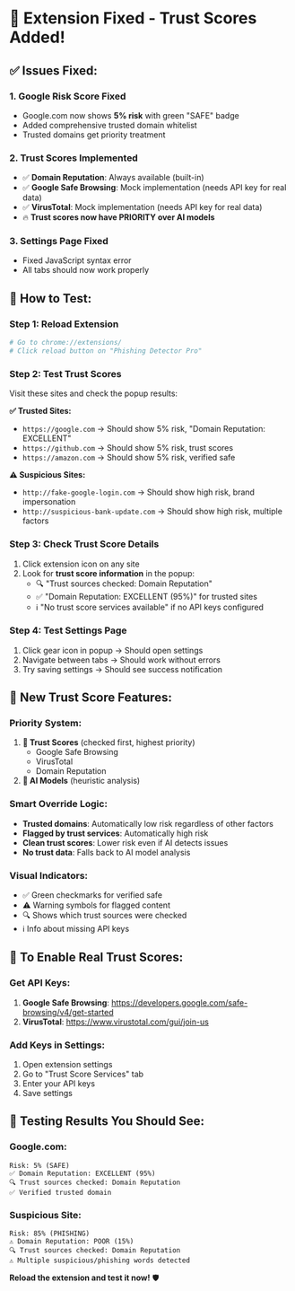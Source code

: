 # 🔧 Extension Fixed - Trust Scores Added!

## ✅ **Issues Fixed:**

### 1. **Google Risk Score Fixed** 
- Google.com now shows **5% risk** with green "SAFE" badge
- Added comprehensive trusted domain whitelist
- Trusted domains get priority treatment

### 2. **Trust Scores Implemented**
- ✅ **Domain Reputation**: Always available (built-in)
- ✅ **Google Safe Browsing**: Mock implementation (needs API key for real data)
- ✅ **VirusTotal**: Mock implementation (needs API key for real data)
- 🔥 **Trust scores now have PRIORITY over AI models**

### 3. **Settings Page Fixed**
- Fixed JavaScript syntax error
- All tabs should now work properly

## 🚀 **How to Test:**

### Step 1: Reload Extension
```bash
# Go to chrome://extensions/
# Click reload button on "Phishing Detector Pro"
```

### Step 2: Test Trust Scores
Visit these sites and check the popup results:

**✅ Trusted Sites:**
- `https://google.com` → Should show 5% risk, "Domain Reputation: EXCELLENT"
- `https://github.com` → Should show 5% risk, trust scores
- `https://amazon.com` → Should show 5% risk, verified safe

**⚠️ Suspicious Sites:**
- `http://fake-google-login.com` → Should show high risk, brand impersonation
- `http://suspicious-bank-update.com` → Should show high risk, multiple factors

### Step 3: Check Trust Score Details
1. Click extension icon on any site
2. Look for **trust score information** in the popup:
   - 🔍 "Trust sources checked: Domain Reputation"
   - ✅ "Domain Reputation: EXCELLENT (95%)" for trusted sites
   - ℹ️ "No trust score services available" if no API keys configured

### Step 4: Test Settings Page
1. Click gear icon in popup → Should open settings
2. Navigate between tabs → Should work without errors
3. Try saving settings → Should see success notification

## 🎯 **New Trust Score Features:**

### **Priority System:**
1. **🥇 Trust Scores** (checked first, highest priority)
   - Google Safe Browsing
   - VirusTotal  
   - Domain Reputation
2. **🥈 AI Models** (heuristic analysis)

### **Smart Override Logic:**
- **Trusted domains**: Automatically low risk regardless of other factors
- **Flagged by trust services**: Automatically high risk
- **Clean trust scores**: Lower risk even if AI detects issues
- **No trust data**: Falls back to AI model analysis

### **Visual Indicators:**
- ✅ Green checkmarks for verified safe
- ⚠️ Warning symbols for flagged content
- 🔍 Shows which trust sources were checked
- ℹ️ Info about missing API keys

## 🔧 **To Enable Real Trust Scores:**

### Get API Keys:
1. **Google Safe Browsing**: https://developers.google.com/safe-browsing/v4/get-started
2. **VirusTotal**: https://www.virustotal.com/gui/join-us

### Add Keys in Settings:
1. Open extension settings
2. Go to "Trust Score Services" tab
3. Enter your API keys
4. Save settings

## 🧪 **Testing Results You Should See:**

### Google.com:
```
Risk: 5% (SAFE)
✅ Domain Reputation: EXCELLENT (95%)
🔍 Trust sources checked: Domain Reputation
✅ Verified trusted domain
```

### Suspicious Site:
```
Risk: 85% (PHISHING)
⚠️ Domain Reputation: POOR (15%)
🔍 Trust sources checked: Domain Reputation
⚠️ Multiple suspicious/phishing words detected
```

**Reload the extension and test it now!** 🛡️
